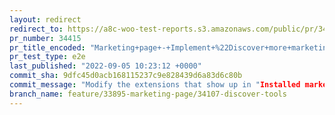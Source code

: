 ```yaml
---
layout: redirect
redirect_to: https://a8c-woo-test-reports.s3.amazonaws.com/public/pr/34415/e2e/index.html
pr_number: 34415
pr_title_encoded: "Marketing+page+-+Implement+%22Discover+more+marketing+tools%22+card"
pr_test_type: e2e
last_published: "2022-09-05 10:23:12 +0000"
commit_sha: 9dfc45d0acb168115237c9e828439d6a83d6c80b
commit_message: "Modify the extensions that show up in "Installed marketing extensions…"
branch_name: feature/33895-marketing-page/34107-discover-tools
---
```

